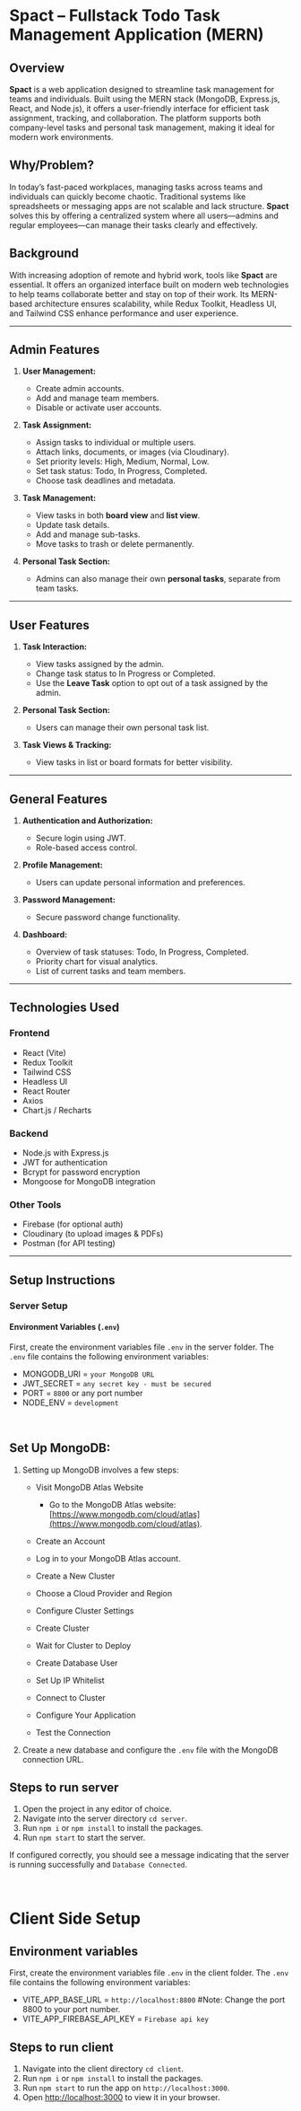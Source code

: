# Spact – Fullstack Todo Task Management Application (MERN)

## Overview
**Spact** is a web application designed to streamline task management for teams and individuals. Built using the MERN stack (MongoDB, Express.js, React, and Node.js), it offers a user-friendly interface for efficient task assignment, tracking, and collaboration. The platform supports both company-level tasks and personal task management, making it ideal for modern work environments.

## Why/Problem?
In today’s fast-paced workplaces, managing tasks across teams and individuals can quickly become chaotic. Traditional systems like spreadsheets or messaging apps are not scalable and lack structure. **Spact** solves this by offering a centralized system where all users—admins and regular employees—can manage their tasks clearly and effectively.

## Background
With increasing adoption of remote and hybrid work, tools like **Spact** are essential. It offers an organized interface built on modern web technologies to help teams collaborate better and stay on top of their work. Its MERN-based architecture ensures scalability, while Redux Toolkit, Headless UI, and Tailwind CSS enhance performance and user experience.

---

## Admin Features
1. **User Management:**
   - Create admin accounts.
   - Add and manage team members.
   - Disable or activate user accounts.

2. **Task Assignment:**
   - Assign tasks to individual or multiple users.
   - Attach links, documents, or images (via Cloudinary).
   - Set priority levels: High, Medium, Normal, Low.
   - Set task status: Todo, In Progress, Completed.
   - Choose task deadlines and metadata.

3. **Task Management:**
   - View tasks in both **board view** and **list view**.
   - Update task details.
   - Add and manage sub-tasks.
   - Move tasks to trash or delete permanently.

4. **Personal Task Section:**
   - Admins can also manage their own **personal tasks**, separate from team tasks.

---

## User Features
1. **Task Interaction:**
   - View tasks assigned by the admin.
   - Change task status to In Progress or Completed.
   - Use the **Leave Task** option to opt out of a task assigned by the admin.

2. **Personal Task Section:**
   - Users can manage their own personal task list.

3. **Task Views & Tracking:**
   - View tasks in list or board formats for better visibility.

---

## General Features
1. **Authentication and Authorization:**
   - Secure login using JWT.
   - Role-based access control.

2. **Profile Management:**
   - Users can update personal information and preferences.

3. **Password Management:**
   - Secure password change functionality.

4. **Dashboard:**
   - Overview of task statuses: Todo, In Progress, Completed.
   - Priority chart for visual analytics.
   - List of current tasks and team members.

---

## Technologies Used

### Frontend
- React (Vite)
- Redux Toolkit
- Tailwind CSS
- Headless UI
- React Router
- Axios
- Chart.js / Recharts

### Backend
- Node.js with Express.js
- JWT for authentication
- Bcrypt for password encryption
- Mongoose for MongoDB integration

### Other Tools
- Firebase (for optional auth)
- Cloudinary (to upload images & PDFs)
- Postman (for API testing)

---

## Setup Instructions

### Server Setup

#### Environment Variables (`.env`)

First, create the environment variables file `.env` in the server folder. The `.env` file contains the following environment variables:

- MONGODB_URI = `your MongoDB URL`
- JWT_SECRET = `any secret key - must be secured`
- PORT = `8800` or any port number
- NODE_ENV = `development`


&nbsp;

## Set Up MongoDB:

1. Setting up MongoDB involves a few steps:
    - Visit MongoDB Atlas Website
        - Go to the MongoDB Atlas website: [https://www.mongodb.com/cloud/atlas](https://www.mongodb.com/cloud/atlas).

    - Create an Account
    - Log in to your MongoDB Atlas account.
    - Create a New Cluster
    - Choose a Cloud Provider and Region
    - Configure Cluster Settings
    - Create Cluster
    - Wait for Cluster to Deploy
    - Create Database User
    - Set Up IP Whitelist
    - Connect to Cluster
    - Configure Your Application
    - Test the Connection

2. Create a new database and configure the `.env` file with the MongoDB connection URL. 

## Steps to run server

1. Open the project in any editor of choice.
2. Navigate into the server directory `cd server`.
3. Run `npm i` or `npm install` to install the packages.
4. Run `npm start` to start the server.

If configured correctly, you should see a message indicating that the server is running successfully and `Database Connected`.

&nbsp;

# Client Side Setup

## Environment variables
First, create the environment variables file `.env` in the client folder. The `.env` file contains the following environment variables:

- VITE_APP_BASE_URL = `http://localhost:8800` #Note: Change the port 8800 to your port number.
- VITE_APP_FIREBASE_API_KEY = `Firebase api key`

## Steps to run client

1. Navigate into the client directory `cd client`.
2. Run `npm i` or `npm install` to install the packages.
3. Run `npm start` to run the app on `http://localhost:3000`.
4. Open [http://localhost:3000](http://localhost:3000) to view it in your browser.
&nbsp;
